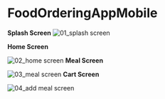 # FoodOrderingAppMobile

**Splash Screen**
![01_splash screen](https://user-images.githubusercontent.com/54769213/107541704-fff1d680-6bf9-11eb-8f99-9322d883a1d2.png)

**Home Screen**

![02_home screen](https://user-images.githubusercontent.com/54769213/107542401-b9e94280-6bfa-11eb-8eb9-865e6f262835.png)
**Meal Screen**

![03_meal screen](https://user-images.githubusercontent.com/54769213/107542724-1187ae00-6bfb-11eb-835b-05eac5642d35.png)
**Cart Screen**

![04_add meal screen](https://user-images.githubusercontent.com/54769213/107543272-a4284d00-6bfb-11eb-9a74-56f45fd57b59.png)

